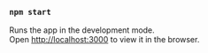 ### `npm start`
Runs the app in the development mode.<br>
Open [http://localhost:3000](http://localhost:3000) to view it in the browser.
